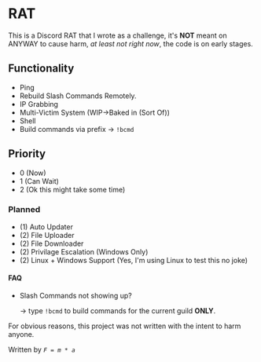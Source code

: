 # RAT

This is a Discord RAT that I wrote as a challenge, it's __NOT__ meant on ANYWAY to cause harm, _at least not right now_, the code is on early stages.

## Functionality

- Ping
- Rebuild Slash Commands Remotely.
- IP Grabbing
- Multi-Victim System (WIP->Baked in (Sort Of))
- Shell
- Build commands via prefix -> `!bcmd`

## Priority

- 0 (Now)
- 1 (Can Wait)
- 2 (Ok this might take some time)

### Planned

- (1) Auto Updater
- (2) File Uploader
- (2) File Downloader
- (2) Privilage Escalation (Windows Only)
- (2) Linux + Windows Support (Yes, I'm using Linux to test this no joke)

#### FAQ

- Slash Commands not showing up?

    -> type `!bcmd` to build commands for the current guild __ONLY__.

For obvious reasons, this project was not written with the intent to harm anyone.

Written by _`F = m * a`_
